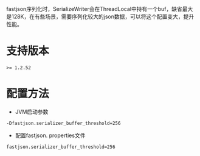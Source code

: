fastjson序列化时，SerializeWriter会在ThreadLocal中持有一个buf，缺省最大是128K，在有些场景，需要序列化较大的json数据，可以将这个配置变大，提升性能。

# 支持版本
```
>= 1.2.52
```

# 配置方法
* JVM启动参数
```
-Dfastjson.serializer_buffer_threshold=256
```
* 配置fastjson. properties文件
```
fastjson.serializer_buffer_threshold=256
```